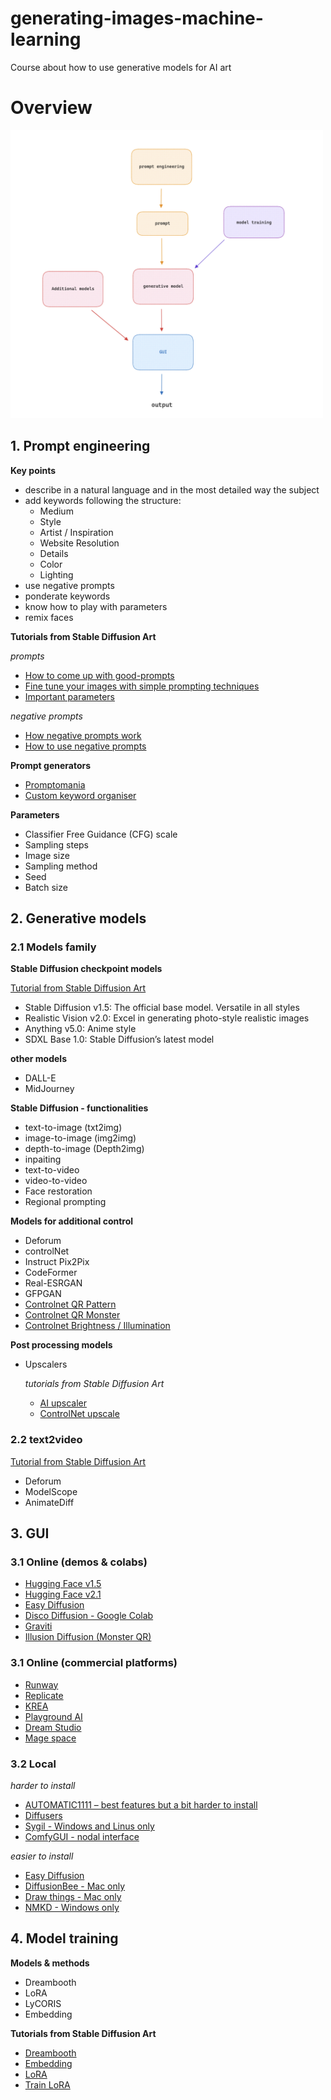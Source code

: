 # generating-images-machine-learning
Course about how to use generative models for AI art

# Overview

<img src="assets/generative models workflow.png" width="500" alt="generative model workflow">

## 1. Prompt engineering

**Key points**
- describe in a natural language and in the most detailed way the subject
- add keywords following the structure:
  - Medium
  - Style
  - Artist / Inspiration
  - Website	Resolution
  - Details
  - Color
  - Lighting
- use negative prompts
- ponderate keywords
- know how to play with parameters
- remix faces

**Tutorials from Stable Diffusion Art**

_prompts_

- [How to come up with good-prompts](https://stable-diffusion-art.com/how-to-come-up-with-good-prompts-for-ai-image-generation/)
- [Fine tune your images with simple prompting techniques](https://stable-diffusion-art.com/fine-tune-your-ai-images-with-these-simple-prompting-techniques/)
- [Important parameters](https://stable-diffusion-art.com/know-these-important-parameters-for-stunning-ai-images/)

_negative prompts_

- [How negative prompts work](https://stable-diffusion-art.com/how-negative-prompt-work/)
- [How to use negative prompts](https://stable-diffusion-art.com/how-to-use-negative-prompts/)

**Prompt generators**

- [Promptomania](https://promptomania.com/stable-diffusion-prompt-builder/)
- [Custom keyword organiser](https://docs.google.com/spreadsheets/d/1w953xYyb_6HoUXF_SiLdPkpA_IljhAjN31z6pnjKh1s/edit?usp=sharing)

**Parameters**

- Classifier Free Guidance (CFG) scale
- Sampling steps
- Image size
- Sampling method
- Seed
- Batch size

## 2. Generative models

### 2.1 Models family

**Stable Diffusion checkpoint models**

[Tutorial from Stable Diffusion Art](https://stable-diffusion-art.com/models/)

- Stable Diffusion v1.5: The official base model. Versatile in all styles
- Realistic Vision v2.0: Excel in generating photo-style realistic images
- Anything v5.0: Anime style
- SDXL Base 1.0: Stable Diffusion’s latest model

**other models**

- DALL-E
- MidJourney

**Stable Diffusion - functionalities**

- text-to-image (txt2img)
- image-to-image (img2img)
- depth-to-image (Depth2img)
- inpaiting
- text-to-video
- video-to-video
- Face restoration
- Regional prompting

**Models for additional control**

- Deforum
- controlNet
- Instruct Pix2Pix
- CodeFormer
- Real-ESRGAN
- GFPGAN
- [Controlnet QR Pattern](https://civitai.com/models/90940/controlnet-qr-pattern-qr-codes)
- [Controlnet QR Monster](https://huggingface.co/monster-labs/control_v1p_sd15_qrcode_monster)
- [Controlnet Brightness / Illumination](https://huggingface.co/ioclab/ioc-controlnet/tree/main/models)

**Post processing models**

- Upscalers

  _tutorials from Stable Diffusion Art_
  - [AI upscaler](https://stable-diffusion-art.com/ai-upscaler/)
  - [ControlNet upscale](https://stable-diffusion-art.com/controlnet-upscale/)

### 2.2 text2video

[Tutorial from Stable Diffusion Art](https://stable-diffusion-art.com/text-to-video/)

- Deforum
- ModelScope
- AnimateDiff


## 3. GUI

### 3.1 Online (demos & colabs)

- [Hugging Face v1.5](https://huggingface.co/spaces/runwayml/stable-diffusion-v1-5)
- [Hugging Face v2.1](https://huggingface.co/spaces/stabilityai/stable-diffusion)
- [Easy Diffusion](https://stablediffusion.gigantic.work/)
- [Disco Diffusion - Google Colab](https://colab.research.google.com/github/alembics/disco-diffusion/blob/main/Disco_Diffusion.ipynb)
- [Graviti](https://library.graviti.com/)
- [Illusion Diffusion (Monster QR)](https://huggingface.co/spaces/AP123/IllusionDiffusion)


### 3.1 Online (commercial platforms)

- [Runway](https://runwayml.com/)
- [Replicate](https://replicate.com/)
- [KREA](https://www.krea.ai/)
- [Playground AI](https://playgroundai.com/)
- [Dream Studio](https://beta.dreamstudio.ai/generate)
- [Mage space](https://www.mage.space/)

### 3.2 Local

_harder to install_
- [AUTOMATIC1111 – best features but a bit harder to install](https://github.com/AUTOMATIC1111/stable-diffusion-webui)
- [Diffusers](https://huggingface.co/docs/diffusers/index)
- [Sygil - Windows and Linus only](https://github.com/Sygil-Dev/sygil-webui)
- [ComfyGUI - nodal interface](https://github.com/comfyanonymous/ComfyUI)

_easier to install_
- [Easy Diffusion](https://easydiffusion.github.io/)
- [DiffusionBee - Mac only](https://diffusionbee.com/)
- [Draw things - Mac only](https://drawthings.ai/)
- [NMKD - Windows only](https://nmkd.itch.io/t2i-gui)

## 4. Model training

**Models & methods**
- Dreambooth
- LoRA
- LyCORIS
- Embedding

**Tutorials from Stable Diffusion Art**
- [Dreambooth](https://stable-diffusion-art.com/dreambooth/)
- [Embedding](https://stable-diffusion-art.com/embedding/)
- [LoRA](https://stable-diffusion-art.com/lora/)
- [Train LoRA](https://stable-diffusion-art.com/train-lora/)
